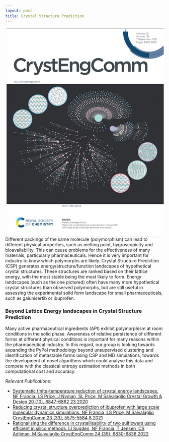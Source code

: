 ```yaml
---
layout: post
title: Crystal Structure Prediction
---
```


<img src="https://github.com/mme-ucl/mme-ucl.github.io/raw/main/images/beyondLatticeEnergy.png" align="right" width="500px"/>
Different packings of the same molecule (polymorphism) can lead to different physical properties, such as melting point, hygroscopicity and bioavailability. This can cause problems for the effectiveness of many materials, particularly pharmaceuticals. Hence it is very important for industry to know which polymorphs are likely.
Crystal Structure Prediction (CSP) generates energy/structure/function landscapes of hypothetical crystal structures. These structures are ranked based on their lattice energy, with the most stable being the most likely to form. Energy landscapes (such as the one pictured) often have many more hypothetical crystal structures than observed polymorphs, but are still useful in assessing the experimental solid form landscape for small pharmaceuticals, such as galunisertib or ibuprofen.

### Beyond Lattice Energy landscapes in Crystal Structure Prediction
Many active pharmaceutical ingredients (API) exhibit polymorphism at room conditions in the solid phase. Awareness of relative persistence of different forms at different physical conditions is important for many reasons within the pharmaceutical industry. In this regard, our group is looking towards expanding the PyPol methodology beyond unsupervised clustering and identification of metastable forms using CSP and MD simulations, towards the development of novel algorithms which could analyse this data and compete with the classical entropy estimation methods in both computational cost and accuracy.


_Relevant Publications:_
- [Systematic finite-temperature reduction of crystal energy landscapes. NF Francia, LS Price, J Nyman, SL Price, M Salvalaglio
Crystal Growth & Design 20 (10), 6847-6862	23	2020](https://pubs.acs.org/doi/abs/10.1021/acs.cgd.0c00918)
- [Reducing crystal structure overprediction of ibuprofen with large scale molecular dynamics simulations. NF Francia, LS Price, M Salvalaglio
CrystEngComm 23 (33), 5575-5584	8	2021](https://pubs.rsc.org/en/content/articlehtml/2021/ce/d1ce00616a)
- [Rationalising the difference in crystallisability of two sulflowers using efficient in silico methods. IJ Sugden, NF Francia, T Jensen, CS Adjiman, M Salvalaglio CrystEngComm 24 (39), 6830-6838 2022](https://pubs.rsc.org/en/content/articlehtml/2022/ce/d2ce00942k)

<br clear="right"/>
